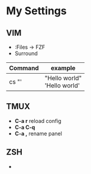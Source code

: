 # My Settings

## VIM

* :Files -> FZF
* Surround

|Command | example |
|--------|---------|
|cs "'   | "Hello world"<br>'Hello world'|


## TMUX

* **C-a r** reload config
* **C-a C-q**
* **C-a ,** rename panel

## ZSH

*
